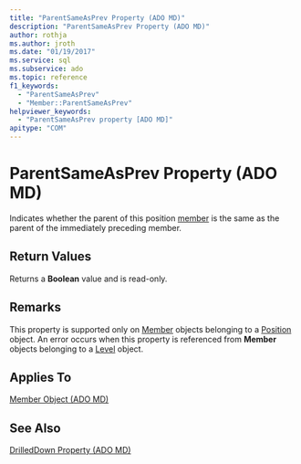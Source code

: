 ```yaml
---
title: "ParentSameAsPrev Property (ADO MD)"
description: "ParentSameAsPrev Property (ADO MD)"
author: rothja
ms.author: jroth
ms.date: "01/19/2017"
ms.service: sql
ms.subservice: ado
ms.topic: reference
f1_keywords:
  - "ParentSameAsPrev"
  - "Member::ParentSameAsPrev"
helpviewer_keywords:
  - "ParentSameAsPrev property [ADO MD]"
apitype: "COM"
---
```

# ParentSameAsPrev Property (ADO MD)
Indicates whether the parent of this position [member](./member-object-ado-md.md) is the same as the parent of the immediately preceding member.  
  
## Return Values  
 Returns a **Boolean** value and is read-only.  
  
## Remarks  
 This property is supported only on [Member](./member-object-ado-md.md) objects belonging to a [Position](./position-object-ado-md.md) object. An error occurs when this property is referenced from **Member** objects belonging to a [Level](./level-object-ado-md.md) object.  
  
## Applies To  
 [Member Object (ADO MD)](./member-object-ado-md.md)  
  
## See Also  
 [DrilledDown Property (ADO MD)](./drilleddown-property-ado-md.md)